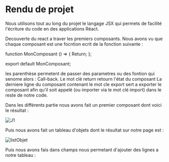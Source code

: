 # Rendu de projet

Nous utilisons tout au long du projet le langage JSX qui permets de facilité l'écriture du code en des applications Réact.

Decouverte du react a traver les premiers composants. Nous avons vu que chaque composant est une focntion ecrit de la fonction suivante : 

function MonComposant () => {
  Return;
};

export default MonComposant;

les parenthèse permetent de passer des parametres ou des fontion qui senome alors : Call-back. Le mot clé return retourn l'état du composant
La derniere ligne du composant contenant le mot cle export sert a exporter le composant afin qu'il soit appelé (ou importer via le mot clé import) dans le reste de notre code.

Dans les différents partie nous avons fait un premier composant dont voici le résultat :

![J1](https://user-images.githubusercontent.com/63167717/157195488-f18a9206-b181-4960-a763-8696cd0cece9.png)

Puis nous avons fait un tableau d'objets dont le résultat sur notre page est :

![listObjet](https://user-images.githubusercontent.com/63167717/157195610-2a85f5ef-1c10-4cb4-8f03-0ca381ac0b5d.png)

Puis nous avons fais dans champs nous permetant d'ajouter des lignes a notre tableau :
